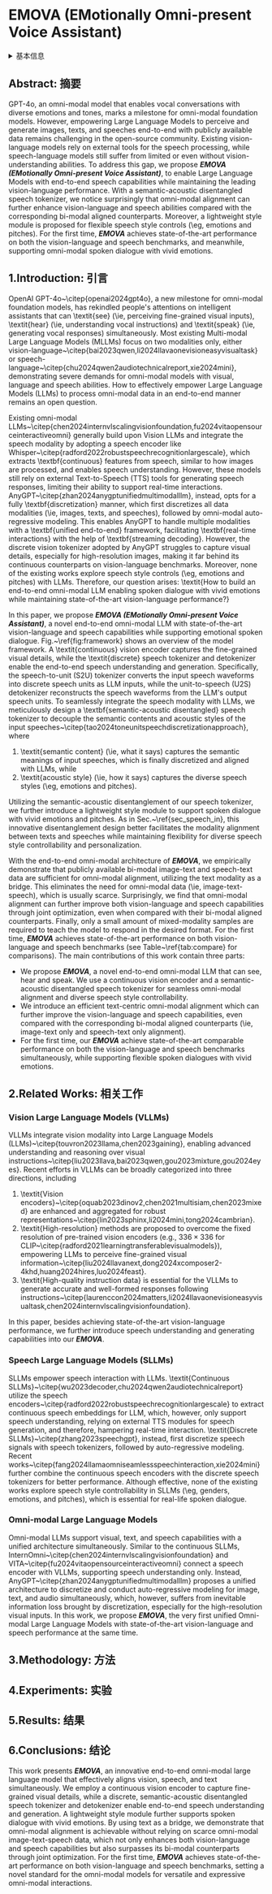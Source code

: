 # EMOVA (EMotionally Omni-present Voice Assistant)

<details>
<summary>基本信息</summary>

- 标题: "EMOVA: Empowering Language Models to See, Hear and Speak with Vivid Emotions"
- 作者: 
  - 01 Kai Chen
  - 02 Yunhao Gou
  - 03 Runhui Huang
  - 04 Zhili Liu
  - 05 Daxin Tan
  - 06 Jing Xu
  - 07 Chunwei Wang
  - 08 Yi Zhu
  - 09 Yihan Zeng
  - 10 Kuo Yang
  - 11 Dingdong Wang
  - 12 Kun Xiang
  - 13 Haoyuan Li
  - 14 Haoli Bai
  - 15 Jianhua Han
  - 16 Xiaohui Li
  - 17 Weike Jin
  - 18 Nian Xie
  - 19 Yu Zhang
  - 20 James T. Kwok
  - 21 Hengshuang Zhao
  - 22 Xiaodan Liang
  - 23 Dit-Yan Yeung
  - 24 Xiao Chen
  - 25 Zhenguo Li
  - 26 Wei Zhang
  - 27 Qun Liu
  - 28 Lanqing Hong
  - 29 Lu Hou
  - 30 Hang Xu
- 链接: 
  - [ArXiv](https://arxiv.org/abs/2409.18042)
  - [Publication]()
  - [Github]()
  - [Demo](https://emova-ollm.github.io)
- 文件: 
  - [ArXiv](_PDF/2409.18042v1__EMOVA__Empowering_Language_Models_to_See_Hear_and_Speak_with_Vivid_Emotions.pdf)
  - [Publication] #TODO

</details>

## Abstract: 摘要

GPT-4o, an omni-modal model that enables vocal conversations with diverse emotions and tones, marks a milestone for omni-modal foundation models.
However, empowering Large Language Models to perceive and generate images, texts, and speeches end-to-end with publicly available data remains challenging in the open-source community.
Existing vision-language models rely on external tools for the speech processing, while speech-language models still suffer from limited or even without vision-understanding abilities. 
To address this gap, we propose ***EMOVA (EMotionally Omni-present Voice Assistant)***, to enable Large Language Models 
with end-to-end speech capabilities while maintaining the leading vision-language performance.
With a semantic-acoustic disentangled speech tokenizer, we notice surprisingly that omni-modal alignment can further enhance vision-language and speech abilities compared with the corresponding bi-modal aligned counterparts.
Moreover, a lightweight style module is proposed for flexible speech style controls (\eg, emotions and pitches).
For the first time, ***EMOVA*** achieves state-of-the-art performance on both the vision-language and speech benchmarks, and meanwhile, supporting omni-modal spoken dialogue with vivid emotions. 

## 1.Introduction: 引言

OpenAI GPT-4o~\citep{openai2024gpt4o}, a new milestone for omni-modal foundation models, has rekindled people's attentions on intelligent assistants that can \textit{see} (\ie, perceiving fine-grained visual inputs), \textit{hear} (\ie, understanding vocal instructions) and \textit{speak} (\ie, generating vocal responses) simultaneously.
Most existing Multi-modal Large Language Models (MLLMs) focus on two modalities only, either vision-language~\citep{bai2023qwen,li2024llavaonevisioneasyvisualtask} or speech-language~\citep{chu2024qwen2audiotechnicalreport,xie2024mini}, demonstrating severe demands for omni-modal models with visual, language and speech abilities.
How to effectively empower Large Language Models (LLMs) to process omni-modal data in an end-to-end manner remains an open question. 

Existing omni-modal LLMs~\citep{chen2024internvlscalingvisionfoundation,fu2024vitaopensourceinteractiveomni} generally build upon Vision LLMs and integrate the speech modality by adopting a speech encoder like Whisper~\citep{radford2022robustspeechrecognitionlargescale}, which extracts \textbf{continuous} features from speech, similar to how images are processed, and enables speech understanding. 
However, these models still rely on external Text-to-Speech (TTS) tools for generating speech responses, limiting their ability to support real-time interactions.
AnyGPT~\citep{zhan2024anygptunifiedmultimodalllm}, instead, opts for a fully \textbf{discretization} manner, which first discretizes all data modalities (\ie, images, texts, and speeches), followed by omni-modal auto-regressive modeling. 
This enables AnyGPT to handle multiple modalities with a \textbf{unified end-to-end} framework, facilitating \textbf{real-time interactions} with the help of \textbf{streaming decoding}.
However, the discrete vision tokenizer adopted by AnyGPT struggles to capture visual details, especially for high-resolution images, making it far behind its continuous counterparts on vision-language benchmarks.
Moreover, none of the existing works explore speech style controls (\eg, emotions and pitches) with LLMs.
Therefore, our question arises: \textit{How to build an end-to-end omni-modal LLM enabling spoken dialogue with vivid emotions while maintaining state-of-the-art vision-language performance?}

In this paper, we propose ***EMOVA (EMotionally Omni-present Voice Assistant)***, a novel end-to-end omni-modal LLM with state-of-the-art vision-language and speech capabilities while supporting emotional spoken dialogue.
Fig.~\ref{fig:framework} shows an overview of the model framework.
A \textit{continuous} vision encoder captures the fine-grained visual details, while the \textit{discrete} speech tokenizer and detokenizer enable the end-to-end speech understanding and generation. 
Specifically, the speech-to-unit (S2U) tokenizer converts the input speech waveforms into discrete speech units as LLM inputs, while the unit-to-speech (U2S) detokenizer reconstructs the speech waveforms from the LLM's output speech units.
To seamlessly integrate the speech modality with LLMs, we meticulously design a \textbf{semantic-acoustic disentangled} speech tokenizer to decouple the semantic contents and acoustic styles of the input speeches~\citep{tao2024toneunitspeechdiscretizationapproach}, where 
1) \textit{semantic content} (\ie, what it says) captures the semantic meanings of input speeches, which is finally discretized and aligned with LLMs, while 
2) \textit{acoustic style} (\ie, how it says) captures the diverse speech styles (\eg, emotions and pitches).

Utilizing the semantic-acoustic disentanglement of our speech tokenizer, we further introduce a lightweight style module to support spoken dialogue with vivid emotions and pitches.
As in Sec.~\ref{sec_speech_in}, this innovative disentanglement design better facilitates the modality alignment between texts and speeches while maintaining flexibility for diverse speech style controllability and personalization.

With the end-to-end omni-modal architecture of ***EMOVA***, we empirically demonstrate that publicly available bi-modal image-text and speech-text data are sufficient for omni-modal alignment, utilizing the text modality as a bridge. This eliminates the need for omni-modal data (\ie, image-text-speech), which is usually scarce. Surprisingly, we find that omni-modal alignment can further improve both vision-language and speech capabilities through joint optimization, even when compared with their bi-modal aligned counterparts.
Finally, only a small amount of mixed-modality samples are required to teach the model to respond in the desired format.
For the first time, ***EMOVA*** achieves state-of-the-art performance on both vision-language and speech benchmarks (see Table~\ref{tab:compare} for comparisons).
The main contributions of this work contain three parts:

- We propose ***EMOVA***, a novel end-to-end omni-modal LLM that can see, hear and speak. We use a continuous vision encoder and a semantic-acoustic disentangled speech tokenizer for seamless omni-modal alignment and diverse speech style controllability. 
- We introduce an efficient text-centric omni-modal alignment which can further improve the vision-language and speech capabilities, even compared with the corresponding bi-modal aligned counterparts (\ie, image-text only and speech-text only alignment).
- For the first time, our ***EMOVA*** achieve state-of-the-art comparable performance on both the vision-language and speech benchmarks simultaneously, while supporting flexible spoken dialogues with vivid emotions.

## 2.Related Works: 相关工作

### Vision Large Language Models (VLLMs) 

VLLMs integrate vision modality into Large Language Models (LLMs)~\citep{touvron2023llama,chen2023gaining}, enabling advanced understanding and reasoning over visual instructions~\citep{liu2023llava,bai2023qwen,gou2023mixture,gou2024eyes}.
Recent efforts in VLLMs can be broadly categorized into three directions, including 
1) \textit{Vision encoders}~\citep{oquab2023dinov2,chen2021multisiam,chen2023mixed} are enhanced and aggregated for robust representations~\citep{lin2023sphinx,li2024mini,tong2024cambrian}.
2) \textit{High-resolution} methods are proposed to overcome the fixed resolution of pre-trained vision encoders (e.g., $336 \times 336$ for CLIP~\citep{radford2021learningtransferablevisualmodels}), empowering LLMs to perceive fine-grained visual information~\citep{liu2024llavanext,dong2024xcomposer2-4khd,huang2024hires,luo2024feast}.
3) \textit{High-quality instruction data} is essential for the VLLMs to generate accurate and well-formed responses following instructions~\citep{laurenccon2024matters,li2024llavaonevisioneasyvisualtask,chen2024internvlscalingvisionfoundation}.

In this paper, besides achieving state-of-the-art vision-language performance, we further introduce speech understanding and generating capabilities into our ***EMOVA***.

### Speech Large Language Models (SLLMs) 

SLLMs empower speech interaction with LLMs.
\textit{Continuous SLLMs}~\citep{wu2023decoder,chu2024qwen2audiotechnicalreport} utilize the speech encoders~\citep{radford2022robustspeechrecognitionlargescale} to extract continuous speech embeddings for LLM, which, however, only support speech understanding, relying on external TTS modules for speech generation, and therefore, hampering real-time interaction.
\textit{Discrete SLLMs}~\citep{zhang2023speechgpt}, instead, first discretize speech signals with speech tokenizers, followed by auto-regressive modeling.
Recent works~\citep{fang2024llamaomniseamlessspeechinteraction,xie2024mini} further combine the continuous speech encoders with the discrete speech tokenizers for better performance.
Although effective, none of the existing works explore speech style controllability in SLLMs (\eg, genders, emotions, and pitches), which is essential for real-life spoken dialogue.

### Omni-modal Large Language Models

Omni-modal LLMs support visual, text, and speech capabilities with a unified architecture simultaneously.
Similar to the continuous SLLMs, InternOmni~\citep{chen2024internvlscalingvisionfoundation} and VITA~\citep{fu2024vitaopensourceinteractiveomni} connect a speech encoder with VLLMs, supporting speech understanding only.
Instead, AnyGPT~\citep{zhan2024anygptunifiedmultimodalllm} proposes a unified architecture to discretize and conduct auto-regressive modeling for image, text, and audio simultaneously, which, however, suffers from inevitable information loss brought by discretization, especially for the high-resolution visual inputs.
In this work, we propose ***EMOVA***, the very first unified Omni-modal Large Language Models with state-of-the-art vision-language and speech performance at the same time. 

## 3.Methodology: 方法

## 4.Experiments: 实验

## 5.Results: 结果

## 6.Conclusions: 结论

This work presents ***EMOVA***, an innovative end-to-end omni-modal large language model that effectively aligns vision, speech, and text simultaneously.
We employ a continuous vision encoder to capture fine-grained visual details, while a discrete, semantic-acoustic disentangled speech tokenizer and detokenizer enable end-to-end speech understanding and generation. 
A lightweight style module further supports spoken dialogue with vivid emotions. 
By using text as a bridge, we demonstrate that omni-modal alignment is achievable without relying on scarce omni-modal image-text-speech data, which not only enhances both vision-language and speech capabilities but also surpasses its bi-modal counterparts through joint optimization. 
For the first time, ***EMOVA*** achieves state-of-the-art performance on both vision-language and speech benchmarks, setting a novel standard for the omni-modal models for versatile and expressive omni-modal interactions.
